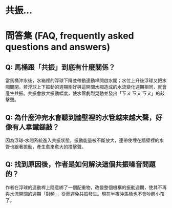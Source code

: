 # 共振...

# 問答集 (FAQ, frequently asked questions and answers)

## Q: 馬桶跟「共振」到底有什麼關係？
當馬桶沖水後，水箱裡的浮球下降並帶動連動桿開啟水閥；水位上升後浮球又把水閥關閉。若浮球上下振動的週期剛好與這開關水閥造成的水流變化週期相同，就會產生共振。共振會放大振動幅度，使水管劇烈晃動並發出「ㄎㄡ ㄎㄡ ㄎㄡ」的敲擊聲。

## Q: 為什麼沖完水會聽到牆壁裡的水管越來越大聲，好像有人拿鐵鎚敲？
因為浮球‐水閥系統進入共振狀態，振動能量被不斷放大，連帶使埋在牆壁裡的水管也跟著振動，產生愈來愈大的撞擊聲。

## Q: 找到原因後，作者是如何解決這個共振噪音問題的？
作者在浮球的連動桿上隨意綁了一個配重物，改變整個機構的振動週期，使其不再與水流開關的週期「對頻」，從而避免共振發生。現在半夜沖馬桶也不會吵醒小孩了。